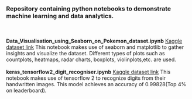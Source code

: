 <h3>Repository containing python notebooks to demonstrate machine learning and data analytics.</h3>
<br><br>
<b>Data_Visualisation_using_Seaborn_on_Pokemon_dataset.ipynb</b> <a href="https://www.kaggle.com/abcsds/pokemon">Kaggle dataset link</a>
This notebook makes use of seaborn and matplotlib to gather insights and visualize the dataset. Different types of plots such as  countplots, heatmaps, radar charts, boxplots, violinplots,etc. are used.
<br><br>
<b>keras_tensorflow2_digit_recogniser.ipynb</b> <a href="https://www.kaggle.com/c/digit-recognizer/data">Kaggle dataset link</a>
This notebook makes use of tensorflow 2 to recognize digits from their handwritten images. This model achieves an accuracy of 0.99828(Top 4% on leaderboard).




